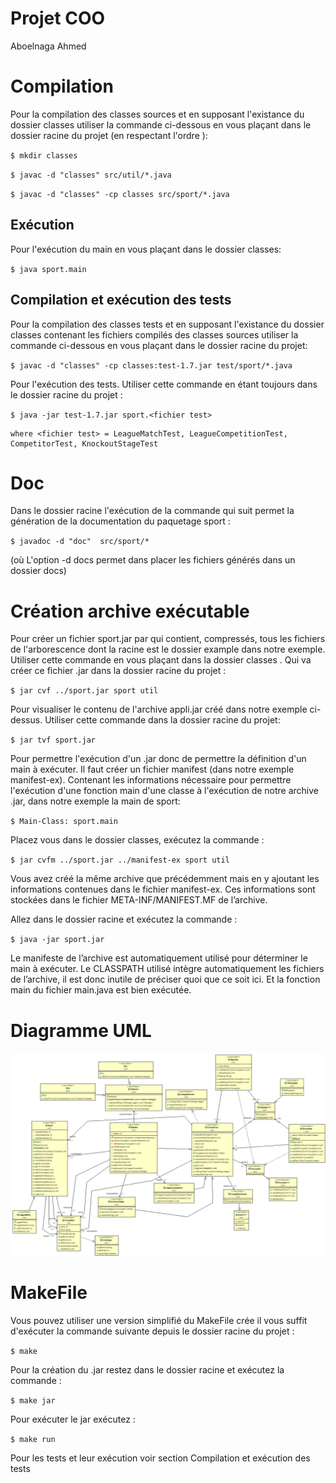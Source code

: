 # Projet COO
 Aboelnaga Ahmed

# Compilation

Pour la compilation des classes sources  et en supposant l'existance du dossier classes utiliser la commande ci-dessous en vous plaçant dans le dossier racine du projet (en respectant l'ordre ):

`$ mkdir classes`

`$ javac -d "classes" src/util/*.java`

`$ javac -d "classes" -cp classes src/sport/*.java`

## Exécution

Pour l'exécution du main en vous plaçant dans le dossier classes:

`$ java sport.main`

## Compilation et exécution des tests

Pour la compilation des classes tests et en supposant l'existance du dossier classes contenant les fichiers compilés des classes sources  utiliser la commande ci-dessous en vous plaçant dans le dossier racine du projet:

`$ javac -d "classes" -cp classes:test-1.7.jar test/sport/*.java`

Pour l'exécution des tests. Utiliser cette commande en étant toujours dans le dossier racine du projet :

`$ java -jar test-1.7.jar sport.<fichier test>`

    where <fichier test> = LeagueMatchTest, LeagueCompetitionTest, CompetitorTest, KnockoutStageTest

# Doc

Dans le  dossier racine l'exécution de la commande qui suit permet la génération de la documentation du paquetage sport  :

`$ javadoc -d "doc"  src/sport/*`

(où L'option -d docs permet dans placer les fichiers générés dans un dossier docs)

# Création archive exécutable

Pour créer un fichier sport.jar par qui contient, compressés, tous les fichiers de l'arborescence dont la racine est le dossier example dans notre exemple. Utiliser cette commande en vous plaçant dans la dossier classes . Qui va créer ce fichier .jar dans la dossier racine du projet :

`$ jar cvf ../sport.jar sport util`

Pour visualiser le contenu de l'archive appli.jar créé dans notre exemple ci-dessus. Utiliser cette commande dans la dossier racine du projet:

`$ jar tvf sport.jar`

Pour permettre l'exécution d'un .jar donc de permettre la définition d'un main à exécuter. Il faut créer un fichier manifest (dans notre exemple manifest-ex). Contenant les informations nécessaire pour permettre l'exécution d'une fonction main d'une classe à l'exécution de notre archive .jar, dans notre exemple la main de sport:

`$ Main-Class: sport.main`

Placez vous dans le dossier classes, exécutez la commande :

`$ jar cvfm ../sport.jar ../manifest-ex sport util`

Vous avez créé la même archive que précédemment mais en y ajoutant les informations contenues dans le fichier manifest-ex. Ces informations sont stockées dans le fichier META-INF/MANIFEST.MF de l’archive.

Allez dans le dossier racine et exécutez la commande :

`$ java -jar sport.jar`

Le manifeste de l’archive est automatiquement utilisé pour déterminer le main à exécuter. Le CLASSPATH utilisé intègre automatiquement les fichiers de l’archive, il est donc inutile de préciser quoi que ce soit ici. Et la fonction main du fichier main.java est bien exécutée.

# Diagramme UML

![Diagramme UML](Diagramme_UML.png)

# MakeFile
Vous pouvez utiliser une version simplifié du MakeFile crée il vous suffit d'exécuter la commande suivante depuis le dossier racine du projet :

`$ make`

Pour la création du .jar restez dans le dossier racine et exécutez la commande :

`$ make jar`

Pour exécuter le jar exécutez :

`$ make run`

Pour les tests et leur exécution voir section Compilation et exécution des tests

